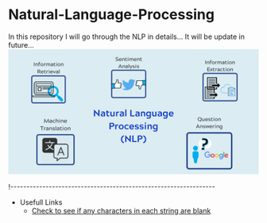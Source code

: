 # Natural-Language-Processing
 In this repository I will go through the NLP in details... It will be update in future...
 ![NLP](NLP.png)
 
 
 
 !----------------------------------------------------------------
 - Usefull Links
   - [Check to see if any characters in each string are blank](https://pandas.pydata.org/pandas-docs/stable/reference/api/pandas.Series.str.isspace.html)
